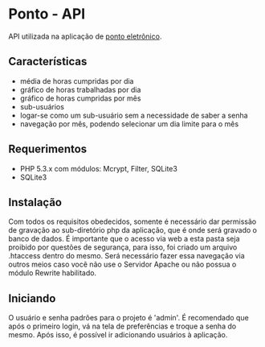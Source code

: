 Ponto - API
===========

API utilizada na aplicação de [ponto eletrônico](https://github.com/mrprompt/ponto-cliente).

Características
---------------

- média de horas cumpridas por dia
- gráfico de horas trabalhadas por dia
- gráfico de horas cumpridas por mês
- sub-usuários
- logar-se como um sub-usuário sem a necessidade de saber a senha
- navegação por mês, podendo selecionar um dia limite para o mês


Requerimentos
-------------

- PHP 5.3.x com módulos: Mcrypt, Filter, SQLite3
- SQLite3

Instalação
----------

Com todos os requisitos obedecidos, somente é necessário dar permissão
de gravação ao sub-diretório php da aplicação, que é onde será gravado
o banco de dados.
É importante que o acesso via web a esta pasta seja proibido por questões
de segurança, para isso, foi criado um arquivo .htaccess dentro do mesmo.
Será necessário fazer essa navegação via outros meios caso você não use o
Servidor Apache ou não possua o módulo Rewrite habilitado.

Iniciando
---------
O usuário e senha padrões para o projeto é 'admin'. É recomendado que 
após o primeiro login, vá na tela de preferências e troque a senha do
mesmo.
Após isso, é possível ir adicionando usuários à aplicação.
